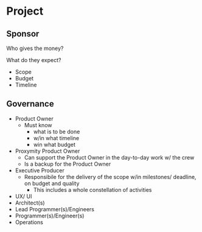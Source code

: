 # Project

## Sponsor

Who gives the money?

What do they expect?

* Scope
* Budget
* Timeline

## Governance

* Product Owner
  * Must know
    * what is to be done
    * w/in what timeline
    * win what budget
* Proxymity Product Owner
  * Can support the Product Owner in the day-to-day work w/ the crew
  * Is a backup for the Product Owner 
* Executive Producer
  * Responsibile for the delivery of the scope w/in milestones/ deadline, on budget and quality
    * This includes a whole constellation of activities 
* UX/ UI
* Architect(s)
* Lead Programmer(s)/Engineers
* Programmer(s)/Engineer(s)
* Operations
